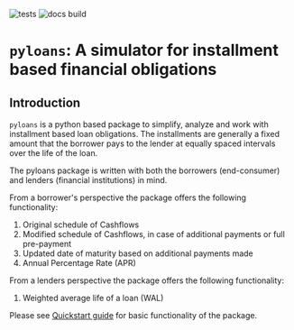 ![tests](https://github.com/sandeepkavadi/pyloans/actions/workflows/test.yml/badge.svg)
![docs build](https://github.com/sandeepkavadi/pyloans/actions/workflows/docs.yml/badge.svg)

# `pyloans`: A simulator for installment based financial obligations

## Introduction

`pyloans` is a python based package to simplify, analyze and work with
installment based loan obligations. The installments are generally a fixed
amount that the borrower pays to the lender at equally spaced intervals
over the life of the loan.

The pyloans package is written with both the borrowers (end-consumer) and
lenders (financial institutions) in mind.

From a borrower's perspective the package offers the following functionality:
1. Original schedule of Cashflows
2. Modified schedule of Cashflows, in case of additional payments or full
   pre-payment
3. Updated date of maturity based on additional payments made
4. Annual Percentage Rate (APR)

[comment]: <> (5. Compare offers and consolidate multiple financial
   obligations)

From a lenders perspective the package offers the following functionality:
1. Weighted average life of a loan (WAL)

[comment]: <> (2. Consolidate multiple loan objects into a portfolio)
[comment]: <> (3. Simulate various loan structure to quantify impact to
lender's profitability)
[comment]: <> (4. Simulate an unsecured lending portfolio by creating multiple
   instances of loan objects with random initial parameters based on
   historical distributions for each parameter.)
[comment]: <> (5. Systematic way to understand portfolio profitability based on
   historical distributions of prepayments, charge-offs and loan structures.)

Please see [Quickstart guide](https://sandeepkavadi.github.io/pyloans/quickstart/) for basic functionality of the
package.
